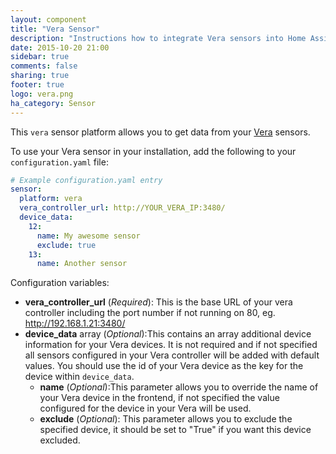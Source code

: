 ```yaml
---
layout: component
title: "Vera Sensor"
description: "Instructions how to integrate Vera sensors into Home Assistant."
date: 2015-10-20 21:00
sidebar: true
comments: false
sharing: true
footer: true
logo: vera.png
ha_category: Sensor
---
```



This `vera` sensor platform allows you to get data from your [Vera](http://getvera.com/) sensors.

To use your Vera sensor in your installation, add the following to your `configuration.yaml` file:

```yaml
# Example configuration.yaml entry
sensor:
  platform: vera
  vera_controller_url: http://YOUR_VERA_IP:3480/
  device_data:
    12:
      name: My awesome sensor
      exclude: true
    13:
      name: Another sensor
```

Configuration variables:

- **vera_controller_url** (*Required*): This is the base URL of your vera controller including the port number if not running on 80, eg. http://192.168.1.21:3480/
- **device_data** array (*Optional*):This contains an array additional device information for your Vera devices. It is not required and if not specified all sensors configured in your Vera controller will be added with default values. You should use the id of your Vera device as the key for the device within `device_data`.
  - **name** (*Optional*):This parameter allows you to override the name of your Vera device in the frontend, if not specified the value configured for the device in your Vera will be used.
  - **exclude** (*Optional*): This parameter allows you to exclude the specified device, it should be set to "True" if you want this device excluded.
